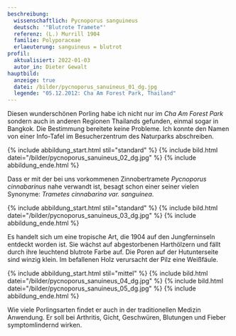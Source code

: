 ```yaml
---
beschreibung:
  wissenschaftlich: Pycnoporus sanguineus
  deutsch: '"Blutrote Tramete"'
  referenz: (L.) Murrill 1904
  familie: Polyporaceae
  erlaeuterung: sanguineus = blutrot
profil:
  aktualisiert: 2022-01-03
  autor_in: Dieter Gewalt
hauptbild:
  anzeige: true
  datei: /bilder/pycnoporus_sanuineus_01_dg.jpg
  legende: "05.12.2012: Cha Am Forest Park, Thailand"
---
```

Diesen wunderschönen Porling habe ich nicht nur im *Cha Am Forest Park* sondern auch in anderen Regionen  Thailands gefunden, einmal sogar in Bangkok. Die Bestimmung bereitete keine Probleme. Ich konnte den Namen von einer Info-Tafel im Besucherzentrum des Naturparks abschreiben.

{% include abbildung_start.html stil="standard" %}
{% include bild.html datei="/bilder/pycnoporus_sanuineus_02_dg.jpg" %}
{% include abbildung_ende.html %}

Dass er mit der bei uns vorkommenen Zinnobertramete *Pycnoporus cinnabarinus* nahe verwandt ist, besagt schon einer seiner vielen Synonyme: *Trametes cinnabarina var. sanguinea*.

{% include abbildung_start.html stil="standard" %}
{% include bild.html datei="/bilder/pycnoporus_sanuineus_03_dg.jpg" %}
{% include abbildung_ende.html %}

Es handelt sich um eine tropische Art, die 1904 auf den Jungferninseln entdeckt worden ist. Sie wächst auf abgestorbenen Harthölzern und fällt durch ihre leuchtend blutrote Farbe auf. Die Poren auf der Hutunterseite sind winzig klein. Im befallenen Holz verursacht der Pilz eine Weißfäule.

{% include abbildung_start.html stil="mittel" %}
{% include bild.html datei="/bilder/pycnoporus_sanuineus_04_dg.jpg" %}
{% include bild.html datei="/bilder/pycnoporus_sanuineus_05_dg.jpg" %}
{% include abbildung_ende.html %}

Wie viele Porlingsarten findet er auch in der traditionellen Medizin Anwendung. Er soll bei Arthritis, Gicht, Geschwüren, Blutungen und Fieber symptomlindernd wirken.